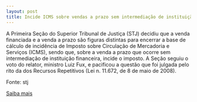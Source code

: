 ```yaml
---
layout: post
title: Incide ICMS sobre vendas a prazo sem intermediação de instituição financeira
---
```

<p>A Primeira Seção do Superior Tribunal de Justiça (STJ) decidiu que a venda financiada e a venda a prazo são figuras distintas para encerrar a base de cálculo de incidência de Imposto sobre Circulação de Mercadoria e Serviços (ICMS), sendo que, sobre a venda a prazo que ocorre sem intermediação de instituição financeira, incide o imposto. A Seção seguiu o voto do relator, ministro Luiz Fux, e pacificou a questão que foi julgada pelo rito da dos Recursos Repetitivos (Lei n. 11.672, de 8 de maio de 2008).</p><p>Fonte: stj</p><p><a href="http://www.stj.jus.br/portal_stj/publicacao/engine.wsp?tmp.area=398&tmp.texto=93969" target="_blank">Saiba mais </a></p>
